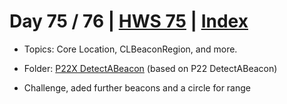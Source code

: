 # Day 75 / 76 | [HWS 75](https://www.hackingwithswift.com/100/75) | [Index](https://github.com/JulesMoorhouse/100DaysOfSwift/blob/master/README.md)

- Topics: Core Location, CLBeaconRegion, and more.

- Folder: [P22X DetectABeacon](https://github.com/JulesMoorhouse/100DaysOfSwift/tree/master/P22X%20DetectABeacon/DetectABeacon) (based on P22 DetectABeacon)

- Challenge, aded further beacons and a circle for range